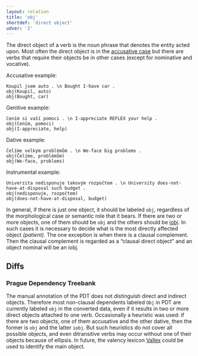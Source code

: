 ```yaml
---
layout: relation
title: 'obj'
shortdef: 'direct object'
udver: '2'
---
```


The direct object of a verb is the noun phrase that denotes the entity acted upon.
Most often the direct object is in the [accusative case](cs-feat/Case) but
there are verbs that require their objects be in other cases (except for
nominative and vocative).

Accusative example:

~~~ sdparse
Koupil jsem auto . \n Bought I-have car .
obj(Koupil, auto)
obj(Bought, car)
~~~

Genitive example:

~~~ sdparse
Cením si vaší pomoci . \n I-appreciate REFLEX your help .
obj(Cením, pomoci)
obj(I-appreciate, help)
~~~

Dative example:

~~~ sdparse
Čelíme velkým problémům . \n We-face big problems .
obj(Čelíme, problémům)
obj(We-face, problems)
~~~

Instrumental example:

~~~ sdparse
Univerzita nedisponuje takovým rozpočtem . \n University does-not-have-at-disposal such budget .
obj(nedisponuje, rozpočtem)
obj(does-not-have-at-disposal, budget)
~~~

In general, if there is just one object, it should be labeled `obj`,
regardless of the morphological case or semantic role that it bears. If there are two or more
objects, one of them should be `obj` and the others should be
[iobj](). In such cases it is necessary to decide what is the most
directly affected object _(patient)._ The one exception is when there is a clausal complement. Then the clausal complement is regarded as a “clausal direct object” and an object nominal will be an iobj.

## Diffs

### Prague Dependency Treebank

The manual annotation of the PDT does not distinguish direct and indirect objects.
Therefore most non-clausal dependents labeled `Obj` in PDT are currently labeled `obj`
in the converted data, even if it results in two or more direct objects attached to one verb.
Occasionally a heuristic was used: if there are two objects, one of them accusative and the other dative,
then the former is `obj` and the latter `iobj`. But such heuristics do not cover all possible objects,
and even ditransitive verbs may occur without one of their objects because of ellipsis.
In future, the valency lexicon <a href="http://ufal.mff.cuni.cz/vallex">Vallex</a>
could be used to identify the main object.
